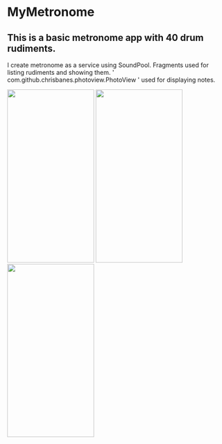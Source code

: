 # MyMetronome

 ## This is a basic metronome app with 40 drum rudiments.
 
 I create metronome as a service using SoundPool. Fragments used for listing rudiments and showing them. ' com.github.chrisbanes.photoview.PhotoView ' used for displaying notes. 
 
 
 
 
 
<img src="https://user-images.githubusercontent.com/67622208/158573216-79a5c606-b8e1-43c8-ba63-43e3c93abad3.jpeg" width="200" height="400">

<img src="https://user-images.githubusercontent.com/67622208/158573511-7891f6ce-bc9c-4503-b5ce-28eded12e202.jpeg" width="200" height="400">

<img src="https://user-images.githubusercontent.com/67622208/158573650-569c058f-9728-41ac-9126-50f59d89afb4.jpeg" width="200" height="400">

